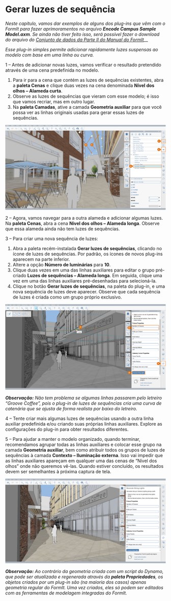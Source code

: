 # Gerar luzes de sequência

_Neste capítulo, vamos dar exemplos de alguns dos plug-ins que vêm com o FormIt para fazer aprimoramentos no arquivo_ _**Encode Campus Sample Model.axm**. Se ainda não tiver feito isso, será possível fazer o download do arquivo do_ [_Conjunto de dados da Parte II do Manual do FormIt_](https://formit-help.s3.amazonaws.com/FormIt+Primer+Part+2+Datasets.zip)__

_Esse plug-in simples permite adicionar rapidamente luzes suspensas ao modelo com base em uma linha ou curva._

1 – Antes de adicionar novas luzes, vamos verificar o resultado pretendido através de uma cena predefinida no modelo.

1. Para ir para a cena que contém as luzes de sequências existentes, abra a **paleta Cenas** e clique duas vezes na cena denominada **Nível dos olhos – Alameda curta**.
2. Observe as luzes de sequências que vieram com esse modelo; é isso que vamos recriar, mas em outro lugar.
3. Na **paleta Camadas**, ative a camada **Geometria auxiliar** para que você possa ver as linhas originais usadas para gerar essas luzes de sequências.

![](<../../.gitbook/assets/3 (10).png>)

2 – Agora, vamos navegar para a outra alameda e adicionar algumas luzes. Na **paleta Cenas**, abra a cena **Nível dos olhos – Alameda longa**. Observe que essa alameda ainda não tem luzes de sequências.

3 – Para criar uma nova sequência de luzes:

1. Abra a paleta recém-instalada **Gerar luzes de sequências**, clicando no ícone de luzes de sequências. Por padrão, os ícones de novos plug-ins aparecem na parte inferior.
2. Altere a opção **Número de luminárias** para **10**.
3. Clique duas vezes em uma das linhas auxiliares para editar o grupo pré-criado **Luzes de sequências – Alameda longa**. Em seguida, clique uma vez em uma das linhas auxiliares pré-desenhadas para selecioná-la.
4. Clique no botão **Gerar luzes de sequências**, na paleta do plug-in, e uma nova sequência de luzes deve aparecer. Observe que cada sequência de luzes é criada como um grupo próprio exclusivo.

![](<../../.gitbook/assets/4 (6) (1).png>)

_**Observação:**_ _Não tem problema se algumas linhas passarem pelo letreiro “Groove Coffee”, pois o plug-in de luzes de sequências cria uma curva de catenária que se ajusta de forma realista por baixo do letreiro._

4 – Tente criar mais algumas luzes de sequências usando a outra linha auxiliar predefinida e/ou criando suas próprias linhas auxiliares. Explore as configurações do plug-in para obter resultados diferentes.

5 – Para ajudar a manter o modelo organizado, quando terminar, recomendamos agrupar todas as linhas auxiliares e colocar esse grupo na camada **Geometria auxiliar**, bem como atribuir todos os grupos de luzes de sequências à camada **Contexto – Iluminação externa**. Isso vai impedir que as linhas auxiliares apareçam em qualquer uma das cenas de “Nível dos olhos” onde não queremos vê-las. Quando estiver concluído, os resultados devem ser semelhantes à próxima captura de tela.

![](<../../.gitbook/assets/5 (3) (1).png>)

_**Observação:**_ _Ao contrário da geometria criada com um script do Dynamo, que pode ser atualizada e regenerada através da_ _**paleta Propriedades**, os objetos criados por um plug-in são (na maioria dos casos) apenas geometria regular do FormIt. Uma vez criados, eles só podem ser editados com as ferramentas de modelagem integradas do FormIt._
